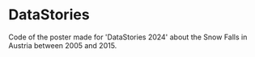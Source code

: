 # DataStories
Code of the poster made for 'DataStories 2024' about the Snow Falls in Austria between 2005 and 2015.
